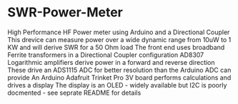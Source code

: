 # SWR-Power-Meter
High Performance HF Power meter using Arduino and a Directional Coupler
This drevice can measure power over a wide dynamic range from 10uW to 1 KW and will derive SWR for a 50 Ohm load 
The front end uses broadband Ferrite transformers in a Directional Coupler configuration 
AD8307 Logarithmic amplifiers derive power in a forward and reverse direction 
These drive an ADS1115 ADC for better resolution than the Arduino ADC can provide 
An Arduino Adafruit Trinket Pro 3V board performs calculations and drives a display
The display is an OLED - widely available but I2C is poorly docmented - see seprate README for details 
